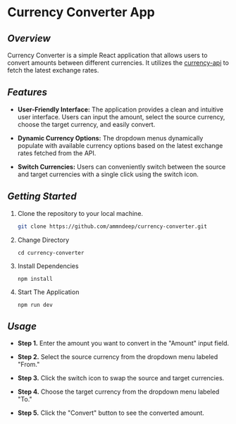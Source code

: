 # Currency Converter App

## _Overview_

Currency Converter is a simple React application that allows users to convert amounts between different currencies. It utilizes the [currency-api](https://github.com/fawazahmed0/currency-api) to fetch the latest exchange rates.

## _Features_

- **User-Friendly Interface:** The application provides a clean and intuitive user interface. Users can input the amount, select the source currency, choose the target currency, and easily convert.

- **Dynamic Currency Options:** The dropdown menus dynamically populate with available currency options based on the latest exchange rates fetched from the API.

- **Switch Currencies:** Users can conveniently switch between the source and target currencies with a single click using the switch icon.

## _Getting Started_

1. Clone the repository to your local machine.

   ```bash
   git clone https://github.com/ammndeep/currency-converter.git
   ```

2. Change Directory
   ```
   cd currency-converter
   ```
3. Install Dependencies

   ```
   npm install
   ```

4. Start The Application
   ```
   npm run dev
   ```

## _Usage_

- **Step 1.** Enter the amount you want to convert in the "Amount" input field.

- **Step 2.** Select the source currency from the dropdown menu labeled "From."

- **Step 3.** Click the switch icon to swap the source and target currencies.

- **Step 4.** Choose the target currency from the dropdown menu labeled "To."

- **Step 5.** Click the "Convert" button to see the converted amount.
